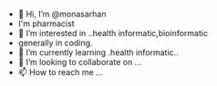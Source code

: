 - 👋 Hi, I’m @monasarhan
- I'm pharmacist
- 👀 I’m interested in ..health informatic,bioinformatic
- generally in coding.
- 🌱 I’m currently learning .health informatic..
- 💞️ I’m looking to collaborate on ...
- 📫 How to reach me ...

<!---
monasarhan/monasarhan is a ✨ special ✨ repository because its `README.md` (this file) appears on your GitHub profile.
You can click the Preview link to take a look at your changes.
--->
